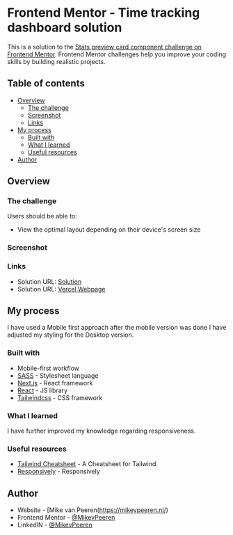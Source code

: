 # Frontend Mentor - Time tracking dashboard solution

This is a solution to the [Stats preview card component challenge on Frontend Mentor](https://www.frontendmentor.io/challenges/stats-preview-card-component-8JqbgoU62). Frontend Mentor challenges help you improve your coding skills by building realistic projects.

## Table of contents

- [Overview](#overview)
  - [The challenge](#the-challenge)
  - [Screenshot](#screenshot)
  - [Links](#links)
- [My process](#my-process)
  - [Built with](#built-with)
  - [What I learned](#what-i-learned)
  - [Useful resources](#useful-resources)
- [Author](#author)

## Overview

### The challenge

Users should be able to:

- View the optimal layout depending on their device's screen size

### Screenshot

### Links

- Solution URL: [Solution]()
- Solution URL: [Vercel Webpage](stats-preview-card-component-tau-vert.vercel.app)

## My process

I have used a Mobile first approach after the mobile version was done I have adjusted my styling for the Desktop version.

### Built with

- Mobile-first workflow
- [SASS](https://sass-lang.com/) - Stylesheet language
- [Next.js](https://nextjs.org/) - React framework
- [React](https://reactjs.org/) - JS library
- [Tailwindcss](https://tailwindcss.com/) - CSS framework

### What I learned

I have further improved my knowledge regarding responsiveness.

### Useful resources

- [Tailwind Cheatsheet](https://nerdcave.com/tailwind-cheat-sheet) - A Cheatsheet for Tailwind.
- [Responsively](https://responsively.app/) - Responsively

## Author

- Website - [Mike van Peeren(https://mikevpeeren.nl/)
- Frontend Mentor - [@MikevPeeren](https://www.frontendmentor.io/profile/MikevPeeren)
- LinkedIN - [@MikevPeeren](https://www.linkedin.com/in/mikevpeeren/)
